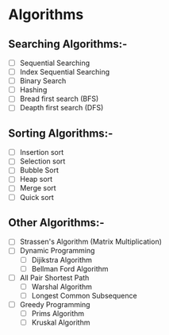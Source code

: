 # Algorithms

## **Searching Algorithms**:-

- [ ]  Sequential Searching
- [ ] Index Sequential Searching
- [ ]   Binary Search
- [ ]  Hashing
- [ ]  Bread first search (BFS)
- [ ]  Deapth first search (DFS)

## **Sorting Algorithms**:-

- [ ]  Insertion sort
- [ ]  Selection sort
- [ ]  Bubble Sort
- [ ]  Heap sort
- [ ]  Merge sort
- [ ]  Quick sort

## **Other Algorithms**:-

- [ ]  Strassen's Algorithm (Matrix Multiplication)
- [ ]  Dynamic Programming
    - [ ]  Dijikstra Algorithm
    - [ ]  Bellman Ford Algorithm
- [ ] All Pair Shortest Path
    - [ ]  Warshal Algorithm
    - [ ]  Longest Common Subsequence
- [ ] Greedy Programming
    - [ ]  Prims Algorithm
    - [ ]  Kruskal Algorithm
